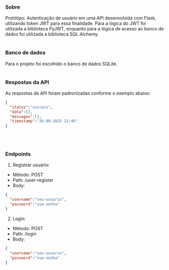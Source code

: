 ### Sobre
Protótipo: Autenticação de usuário em uma API desenvolvida com Flask, utilizando token JWT para essa finalidade. Para a lógica do JWT foi utilizada a biblioteca PyJWT, enquanto para a lógica de acesso ao banco de dados foi utilizada a biblioteca SQL Alchemy.
<br>
<br>

### Banco de dados
Para o projeto foi escolhido o banco de dados SQLite.
<br>
<br>

### Respostas da API
As respostas da API foram padronizadas conforme o exemplo abaixo:

```json
{
  "status":"success",
  "data":[],
  "messages":[],
  "timestamp":"26-09-2025 22:46"
}
```
<br>
<br>

### Endpoints

1. Registrar usuário:
- Método: POST
- Path: /user-register
- Body:
```json
{
  "username":"seu-usuario",
  "password":"sua-senha"
}
```

2. Login:
- Método: POST
- Path: /login
- Body:
```json
{
  "username":"seu-usuario",
  "password":"sua-senha"
}
```
